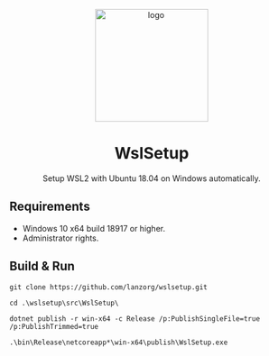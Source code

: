 <p align="center">
  <a href="https://github.com/lanzorg/wslsetup">
    <img height="200" src="https://image.flaticon.com/icons/svg/1069/1069101.svg" alt="logo">
  </a>
</p>

<h1 align="center">WslSetup</h1>

<p align="center">Setup WSL2 with Ubuntu 18.04 on Windows automatically.</p>

## Requirements

* Windows 10 x64 build 18917 or higher.
* Administrator rights.

## Build & Run

```shell
git clone https://github.com/lanzorg/wslsetup.git

cd .\wslsetup\src\WslSetup\

dotnet publish -r win-x64 -c Release /p:PublishSingleFile=true /p:PublishTrimmed=true

.\bin\Release\netcoreapp*\win-x64\publish\WslSetup.exe
```